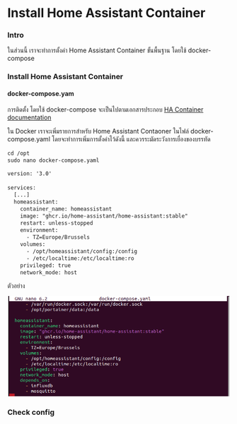 # Install Home Assistant Container
### Intro  
ในส่วนนี้ เราจะทำการตั้งค่า Home Assistant Container ขั้นพื้นฐาน โดยใช้ docker-compose  
### Install Home Assistant Container  
#### docker-compose.yam
การติดตั้ง โดยใช้ docker-compose จะเป็นไปตามเอกสารประกอบ [ HA Container documentation](https://www.home-assistant.io/installation/linux#install-home-assistant-container)  

ใน Docker เราจะเพิ่มรายการสำหรับ Home Assistant Contaoner ในไฟล์ docker-compose.yaml โดยจะทำการเพิ่มการตั้งค่าไว้ดังนี้ และควรระมัดระวังการเยื่องของบรรทัด 

```
cd /opt
sudo nano docker-compose.yaml
```
```
version: '3.0'

services:
  [...]
  homeassistant:
    container_name: homeassistant
    image: "ghcr.io/home-assistant/home-assistant:stable"
    restart: unless-stopped
    environment:
      - TZ=Europe/Brussels
    volumes:
      - /opt/homeassistant/config:/config
      - /etc/localtime:/etc/localtime:ro
    privileged: true
    network_mode: host
```
ตัวอย่าง  
<p align="center">
  <img src="picture/3/3.0.png" alt="Docker" width="500" heigh="700"/>
</p>

### Check config  

